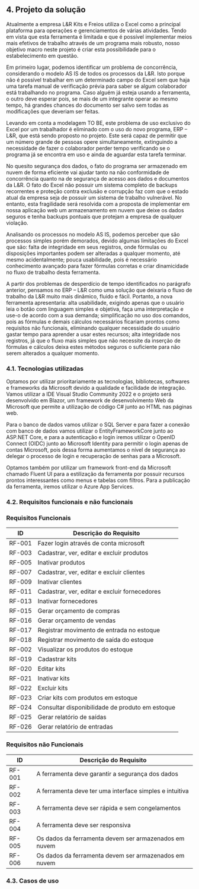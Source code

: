 ## 4. Projeto da solução
Atualmente a empresa L&R Kits e Freios utiliza o Excel como a principal plataforma para operações e gerenciamentos de várias atividades. Tendo em vista que esta ferramenta é limitada e que é possível implementar meios mais efetivos de trabalho através de um programa mais robusto, nosso objetivo macro neste projeto é criar esta possibilidade para o estabelecimento em questão. 

Em primeiro lugar, podemos identificar um problema de concorrência, considerando o modelo AS IS de todos os processos da L&R. Isto porque não é possível trabalhar em um determinado campo do Excel sem que haja uma tarefa manual de verificação prévia para saber se algum colaborador está trabalhando no programa. Caso alguém já esteja usando a ferramenta, o outro deve esperar pois, se mais de um integrante operar ao mesmo tempo, há grandes chances do documento ser salvo sem todas as modificações que deveriam ser feitas.  

Levando em conta a modelagem TO BE, este problema de uso exclusivo do Excel por um trabalhador é eliminado com o uso do novo programa, ERP – L&R, que está sendo proposto no projeto. Este será capaz de permitir que um número grande de pessoas opere simultaneamente, extinguindo a necessidade de fazer o colaborador perder tempo verificando se o programa já se encontra em uso e ainda de aguardar esta tarefa terminar.  

No quesito segurança dos dados, o fato do programa ser armazenado em nuvem de forma eficiente vai ajudar tanto na não conformidade de concorrência quanto na de segurança de acesso aos dados e documentos da L&R. O fato do Excel não possuir um sistema completo de backups recorrentes e proteção contra exclusão e corrupção faz com que o estado atual da empresa seja de possuir um sistema de trabalho vulnerável. No entanto, esta fragilidade será resolvida com a proposta de implementar em nossa aplicação web um armazenamento em nuvem que deixe os dados seguros e tenha backups pontuais que protejam a empresa de qualquer violação. 

Analisando os processos no modelo AS IS, podemos perceber que são processos simples porém demorados, devido algumas limitações do Excel que são: falta de integridade em seus registros, onde fórmulas ou disposições importantes podem ser alteradas a qualquer momento, até mesmo acidentalmente; pouca usabilidade, pois é necessário conhecimento avançado para fazer fórmulas corretas e criar dinamicidade no fluxo de trabalho desta ferramenta.  

A partir dos problemas de desperdício de tempo identificados no parágrafo anterior, pensamos no ERP – L&R como uma solução que deixaria o fluxo de trabalho da L&R muito mais dinâmico, fluido e fácil. Portanto, a nova ferramenta apresentaria: alta usabilidade, exigindo apenas que o usuário leia o botão com linguagem simples e objetiva, faça uma interpretação e use-o de acordo com a sua demanda; simplificação no uso dos comandos, pois as fórmulas e demais cálculos necessários ficariam prontos como requisitos não funcionais, eliminando qualquer necessidade do usuário gastar tempo para aprender a usar estes recursos; alta integridade nos registros, já que o fluxo mais simples que não necessite da inserção de fórmulas e cálculos deixa estes métodos seguros o suficiente para não serem alterados a qualquer momento.     


### 4.1. Tecnologias utilizadas
Optamos por utilizar prioritariamente as tecnologias, bibliotecas, softwares e frameworks da Microsoft devido a qualidade e facilidade de integração. Vamos utilizar a IDE Visual Studio Community 2022 e o projeto será desenvolvido em Blazor, um framework de desenvolvimento Web da Microsoft que permite a utilização de código C# junto ao HTML nas páginas web.  

Para o banco de dados vamos utilizar o SQL Server e para fazer a conexão com banco de dados vamos utilizar o EntityFrameworkCore junto ao ASP.NET Core, e para a autenticação e login iremos utilizar o OpenID Connect (OIDC) junto ao Microsoft Identity para permitir o login apenas de contas Microsoft, pois dessa forma aumentamos o nível de segurança ao delegar o processo de login e recuperação de senhas para a Microsoft.  

Optamos também por utilizar um framework front-end da Microsoft chamado Fluent UI para a estilização da ferramenta por possuir recursos prontos interessantes como menus e tabelas com filtros. Para a publicação da ferramenta, iremos utilizar o Azure App Services.  

### 4.2. Requisitos funcionais e não funcionais
### Requisitos Funcionais
|  ID	|  Descrição do Requisito	|
|  ---  |  ---  |
|  RF-001  |  Fazer login através de conta microsoft  |
|  RF-003  |  Cadastrar, ver, editar e excluir produtos  |
|  RF-005  |  Inativar produtos  |
|  RF-007  |  Cadastrar, ver, editar e excluir clientes  |
|  RF-009  |  Inativar clientes  |
|  RF-011  |  Cadastrar, ver, editar e excluir fornecedores  |
|  RF-013  |  Inativar fornecedores  |
|  RF-015  |  Gerar orçamento de compras  |
|  RF-016  |  Gerar orçamento de vendas  |
|  RF-017  |  Registrar movimento de entrada no estoque  |
|  RF-018  |  Registrar movimento de saída do estoque  |
|  RF-002  |  Visualizar os produtos do estoque  |
|  RF-019  |  Cadastrar kits  |
|  RF-020  |  Editar kits  |
|  RF-021  |  Inativar kits  |
|  RF-022  |  Excluir kits  |
|  RF-023  |  Criar kits com produtos em estoque  |
|  RF-024  |  Consultar disponibilidade de produto em estoque  |
|  RF-025  |  Gerar relatório de saídas  |
|  RF-026  |  Gerar relatório de entradas  |

### Requisitos não Funcionais
|  ID	|  Descrição do Requisito	|
|  ---  |  ---  |
|  RF-001  |  A ferramenta deve garantir a segurança dos dados  |
|  RF-002  |  A ferramenta deve ter uma interface simples e intuitiva  |
|  RF-003  |  A ferramenta deve ser rápida e sem congelamentos  |
|  RF-004  |  A ferramenta deve ser responsiva  |
|  RF-005  |  Os dados da ferramenta devem ser armazenados em nuvem  |
|  RF-006  |  Os dados da ferramenta devem ser armazenados em nuvem  |

### 4.3. Casos de uso
